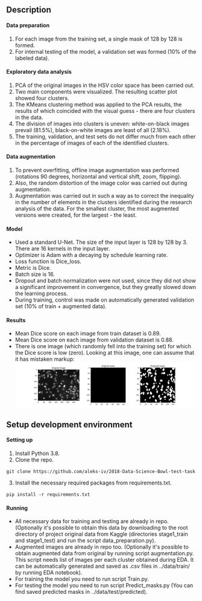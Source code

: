 ## Description
#### Data preparation
1) For each image from the training set, a single mask of 128 by 128 is formed.
2) For internal testing of the model, a validation set was formed (10% of the labeled data).
#### Exploratory data analysis
1) PCA of the original images in the HSV color space has been carried out.
2) Two main components were visualized. The resulting scatter plot showed four clusters.
3) The KMeans clustering method was applied to the PCA results, the results of which coincided with the visual guess - there are four clusters in the data.
4) The division of images into clusters is uneven: white-on-black images prevail (81.5%), black-on-white images are least of all (2.18%).
5) The training, validation, and test sets do not differ much from each other in the percentage of images of each of the identified clusters.
#### Data augmentation
1) To prevent overfitting, offline image augmentation was performed (rotations 90 degrees, horizontal and vertical shift, zoom, flipping).
2) Also, the random distortion of the image color was carried out during augmentation.
3) Augmentation was carried out in such a way as to correct the inequality in the number of elements in the clusters identified during the research analysis of the data. For the smallest cluster, the most augmented versions were created, for the largest - the least.
#### Model
* Used a standard U-Net. The size of the input layer is 128 by 128 by 3. There are 16 kernels in the input layer.
* Optimizer is Adam with a decaying by schedule learning rate.
* Loss function is Dice_loss.
* Metric is Dice.
* Batch size is 16.
* Dropout and batch normalization were not used, since they did not show a significant improvement in convergence, but they greatly slowed down the learning process.
* During training, control was made on automatically  generated validation set (10% of train + augmented data).
#### Results
* Mean Dice score on each image from train dataset is 0.89.
* Mean Dice score on each image from validation dataset is 0.88.
* There is one image (which randomly fell into the training set) for which the Dice score is low (zero). Looking at this image, one can assume that it has mistaken markup:
![](mistaken_image.png)
## Setup development environment
#### Setting up
1) Install Python 3.8.
2) Clone the repo.
```console
git clone https://github.com/aleks-iv/2018-Data-Science-Bowl-test-task
```
3) Install the necessary required packages from requirements.txt.
```console
pip install -r requirements.txt
```
#### Running
* All necessary data for training and testing are already in repo. (Optionally it's possible to obtain this data by downloading to the root directory of project original data from Kaggle (directories stage1_train and stage1_test) and run the script data_preparation.py).
* Augmented images are already in repo too. (Optionally it's possible to obtain augmented data from original by running script augmentation.py. This script needs list of images per each cluster obtained during EDA. It can be automatically generated and saved as .csv files in ../data/train/ by running EDA notebook).
* For training the model you need to run script Train.py.
* For testing the model you need to run script Predict_masks.py (You can find saved predicted masks in ../data/test/predicted).
